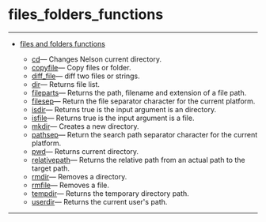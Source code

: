 <!DOCTYPE html PUBLIC "-//W3C//DTD XHTML 1.0 Strict//EN"
"http://www.w3.org/TR/xhtml1/DTD/xhtml1-strict.dtd">
<head>
<html xmlns = "http://www.w3.org/1999/xhtml">
<meta name="generator" content=
"HTML Generated by Nelson"/>
<title>files_folders_functions</title>
</head>

<body>
<body>
<h1 class = "refname">files_folders_functions</h1>
<hr/>

<div>
<ul>
<li><a href = "chapter_files_folders_functions.md" class = "chapter">files and folders functions</a></li>
<ul class = "list-chapter">
<li><a href = cd.md class = "refentry">cd</a>&mdash; <span class = "refentry-description">Changes Nelson current directory.</span></li>
<li><a href = copyfile.md class = "refentry">copyfile</a>&mdash; <span class = "refentry-description">Copy files or folder.</span></li>
<li><a href = diff_file.md class = "refentry">diff_file</a>&mdash; <span class = "refentry-description">diff two files or strings.</span></li>
<li><a href = dir.md class = "refentry">dir</a>&mdash; <span class = "refentry-description">Returns file list.</span></li>
<li><a href = fileparts.md class = "refentry">fileparts</a>&mdash; <span class = "refentry-description">Returns the path, filename and extension of a file path.</span></li>
<li><a href = filesep.md class = "refentry">filesep</a>&mdash; <span class = "refentry-description">Return the file separator character for the current platform.</span></li>
<li><a href = isdir.md class = "refentry">isdir</a>&mdash; <span class = "refentry-description">Returns true is the input argument is an directory.</span></li>
<li><a href = isfile.md class = "refentry">isfile</a>&mdash; <span class = "refentry-description">Returns true is the input argument is a file.</span></li>
<li><a href = mkdir.md class = "refentry">mkdir</a>&mdash; <span class = "refentry-description">Creates a new directory.</span></li>
<li><a href = pathsep.md class = "refentry">pathsep</a>&mdash; <span class = "refentry-description">Return the search path separator character for the current platform.</span></li>
<li><a href = pwd.md class = "refentry">pwd</a>&mdash; <span class = "refentry-description">Returns current directory.</span></li>
<li><a href = relativepath.md class = "refentry">relativepath</a>&mdash; <span class = "refentry-description">Returns the relative path from an actual path to the target path.</span></li>
<li><a href = rmdir.md class = "refentry">rmdir</a>&mdash; <span class = "refentry-description">Removes a directory.</span></li>
<li><a href = rmfile.md class = "refentry">rmfile</a>&mdash; <span class = "refentry-description">Removes a file.</span></li>
<li><a href = tempdir.md class = "refentry">tempdir</a>&mdash; <span class = "refentry-description">Returns the temporary directory path.</span></li>
<li><a href = userdir.md class = "refentry">userdir</a>&mdash; <span class = "refentry-description">Returns the current user's path.</span></li>
</ul>
</ul>
</div>
<hr/>

</body>
</html>

